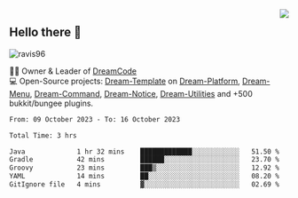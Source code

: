 <img align='right' src="https://github-readme-stats.vercel.app/api?username=Ravis96&show_icons=true">

## Hello there 👋
<p align="left"> <img src="https://komarev.com/ghpvc/?username=ravis96&label=Profile%20views&color=0e75b6&style=flat" alt="ravis96" /> </p>

👨‍💻 Owner & Leader of [DreamCode](https://github.com/DreamPoland) <br>
💻 Open-Source projects: [Dream-Template](https://github.com/DreamPoland/dream-template) on [Dream-Platform](https://github.com/DreamPoland/dream-platform), [Dream-Menu](https://github.com/DreamPoland/dream-menu), [Dream-Command](https://github.com/DreamPoland/dream-command), [Dream-Notice](https://github.com/DreamPoland/dream-notice), [Dream-Utilities](https://github.com/DreamPoland/dream-utilities) and +500 bukkit/bungee plugins.

<!--START_SECTION:waka-->

```txt
From: 09 October 2023 - To: 16 October 2023

Total Time: 3 hrs

Java             1 hr 32 mins    █████████████░░░░░░░░░░░░   51.50 %
Gradle           42 mins         ██████░░░░░░░░░░░░░░░░░░░   23.70 %
Groovy           23 mins         ███▒░░░░░░░░░░░░░░░░░░░░░   12.92 %
YAML             14 mins         ██░░░░░░░░░░░░░░░░░░░░░░░   08.20 %
GitIgnore file   4 mins          ▓░░░░░░░░░░░░░░░░░░░░░░░░   02.69 %
```

<!--END_SECTION:waka-->
